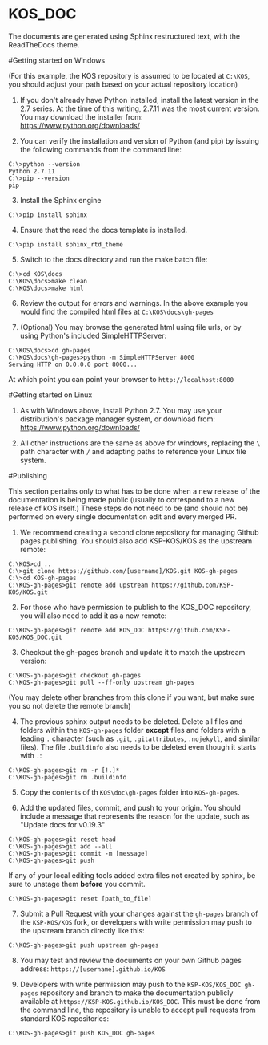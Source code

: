 KOS_DOC
=======
The documents are generated using Sphinx restructured text, with the ReadTheDocs
theme.

#Getting started on Windows

(For this example, the KOS repository is assumed to be located at `C:\KOS`,
you should adjust your path based on your actual repository location)

1. If you don't already have Python installed, install the latest version in the
  2.7 series.  At the time of this writing, 2.7.11 was the most current version.
  You may download the installer from: https://www.python.org/downloads/

2. You can verify the installation and version of Python (and pip) by issuing
  the following commands from the command line:
  ```
  C:\>python --version
  Python 2.7.11
  C:\>pip --version
  pip
  ```

3. Install the Sphinx engine
  ```
  C:\>pip install sphinx
  ```

4. Ensure that the read the docs template is installed.
  ```
  C:\>pip install sphinx_rtd_theme
  ```

5. Switch to the docs directory and run the make batch file:
  ```
  C:\>cd KOS\docs
  C:\KOS\docs>make clean
  C:\KOS\docs>make html
  ```

6. Review the output for errors and warnings.  In the above example you would
  find the compiled html files at `C:\KOS\docs\gh-pages`

7. (Optional) You may browse the generated html using file urls, or by using
  Python's included SimpleHTTPServer:
  ```
  C:\KOS\docs>cd gh-pages
  C:\KOS\docs\gh-pages>python -m SimpleHTTPServer 8000
  Serving HTTP on 0.0.0.0 port 8000...
  ```

  At which point you can point your browser to `http://localhost:8000`

#Getting started on Linux
1. As with Windows above, install Python 2.7.  You may use your distribution's
  package manager system, or download from: https://www.python.org/downloads/

2. All other instructions are the same as above for windows, replacing the `\`
  path character with `/` and adapting paths to reference your Linux file system.

#Publishing

This section pertains only to what has to be done when a new release of
the documentation is being made public (usually to correspond to a new
release of kOS itself.)  These steps do not need to be (and should not be)
performed on every single documentation edit and every merged PR.

1. We recommend creating a second clone repository for managing Github pages
  publishing.  You should also add KSP-KOS/KOS as the upstream remote:
  ```
  C:\KOS>cd ..
  C:\>git clone https://github.com/[username]/KOS.git KOS-gh-pages
  C:\>cd KOS-gh-pages
  C:\KOS-gh-pages>git remote add upstream https://github.com/KSP-KOS/KOS.git
  ```

2. For those who have permission to publish to the KOS_DOC repository, you will
  also need to add it as a new remote:
  ```
  C:\KOS-gh-pages>git remote add KOS_DOC https://github.com/KSP-KOS/KOS_DOC.git
  ```

3. Checkout the gh-pages branch and update it to match the upstream version:
  ```
  C:\KOS-gh-pages>git checkout gh-pages
  C:\KOS-gh-pages>git pull --ff-only upstream gh-pages
  ```

  (You may delete other branches from this clone if you want, but make sure you
  so not delete the remote branch)

4. The previous sphinx output needs to be deleted.  Delete all files and folders
  within the `KOS-gh-pages` folder **except** files and folders with a leading `.`
  character (such as `.git`, `.gitattributes`, `.nojekyll`, and similar files).
  The file `.buildinfo` also needs to be deleted even though it starts with `.`:
  ```
  C:\KOS-gh-pages>git rm -r [!.]*
  C:\KOS-gh-pages>git rm .buildinfo
  ```

5. Copy the contents of th `KOS\doc\gh-pages` folder into `KOS-gh-pages`.

6. Add the updated files, commit, and push to your origin.  You should include a
  message that represents the reason for the update, such as "Update docs for
  v0.19.3"
  ```
  C:\KOS-gh-pages>git reset head
  C:\KOS-gh-pages>git add --all
  C:\KOS-gh-pages>git commit -m [message]
  C:\KOS-gh-pages>git push
  ```

  If any of your local editing tools added extra files not created by sphinx,
  be sure to unstage them **before** you commit.
  ```
  C:\KOS-gh-pages>git reset [path_to_file]
  ```

7. Submit a Pull Request with your changes against the `gh-pages` branch of
  the `KSP-KOS/KOS` fork, or developers with write permission may push to the
  upstream branch directly like this:
  ```
  C:\KOS-gh-pages>git push upstream gh-pages
  ```

8. You may test and review the documents on your own Github pages address:
  `https://[username].github.io/KOS`

9. Developers with write permission may push to the `KSP-KOS/KOS_DOC gh-pages`
  repository and branch to make the documentation publicly available at
  `https://KSP-KOS.github.io/KOS_DOC`.  This must be done from the command line,
  the repository is unable to accept pull requests from standard KOS
  repositories:
  ```
  C:\KOS-gh-pages>git push KOS_DOC gh-pages
  ```
